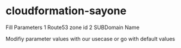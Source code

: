 # cloudformation-sayone

Fill Parameters
   1 Route53 zone id
   2 SUBDomain Name
   
Modifiy parameter values with our usecase  or go with default values
